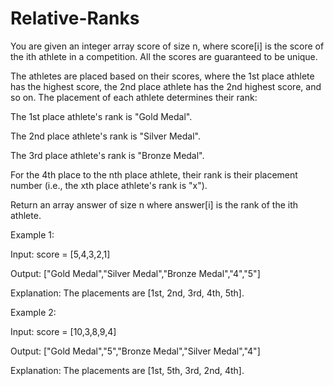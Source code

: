 # Relative-Ranks

You are given an integer array score of size n, where score[i] is the score of the ith athlete in a competition. All the scores are guaranteed to be unique.

The athletes are placed based on their scores, where the 1st place athlete has the highest score, the 2nd place athlete has the 2nd highest score, and so on. The placement of each athlete determines their rank:

The 1st place athlete's rank is "Gold Medal".

The 2nd place athlete's rank is "Silver Medal".

The 3rd place athlete's rank is "Bronze Medal".

For the 4th place to the nth place athlete, their rank is their placement number (i.e., the xth place athlete's rank is "x").

Return an array answer of size n where answer[i] is the rank of the ith athlete.

Example 1:

Input: score = [5,4,3,2,1]

Output: ["Gold Medal","Silver Medal","Bronze Medal","4","5"]

Explanation: The placements are [1st, 2nd, 3rd, 4th, 5th].

Example 2:

Input: score = [10,3,8,9,4]

Output: ["Gold Medal","5","Bronze Medal","Silver Medal","4"]

Explanation: The placements are [1st, 5th, 3rd, 2nd, 4th].
